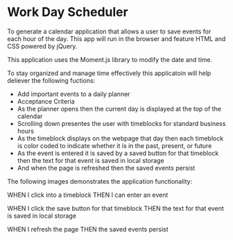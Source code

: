 # Work Day Scheduler

To generate a calendar application that allows a user to save events for each hour of the day. This app will run in the browser and feature HTML and CSS powered by jQuery.

This application uses the Moment.js library to modify the date and time. 

To stay organized and manage time effectively this applicatoin will help deliever the following fuctions:
 - Add important events to a daily planner
 - Acceptance Criteria
 - As the planner opens then the current day is displayed at the top of the calendar
 - Scrolling down presentes the user with timeblocks for standard business hours
 - As the timeblock displays on the webpage that day then each timeblock is color coded to indicate whether it is in the past, present, or future
 - As the event is entered it is saved by a saved button for that timeblock then the text for that event is saved in local storage
 - And when the page is refreshed then the saved events persist

The following images demonstrates the application functionality:







WHEN I click into a timeblock
THEN I can enter an event

WHEN I click the save button for that timeblock
THEN the text for that event is saved in local storage

WHEN I refresh the page
THEN the saved events persist

